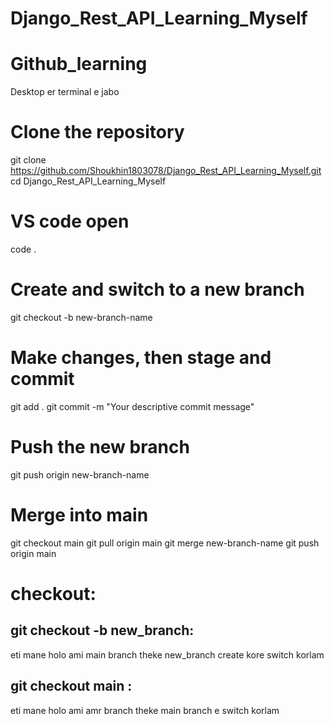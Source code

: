 # Django_Rest_API_Learning_Myself

# Github_learning

Desktop er terminal e jabo



# Clone the repository
git clone https://github.com/Shoukhin1803078/Django_Rest_API_Learning_Myself.git
cd Django_Rest_API_Learning_Myself


# VS code open
code .




# Create and switch to a new branch
git checkout -b new-branch-name

# Make changes, then stage and commit
git add .
git commit -m "Your descriptive commit message"

# Push the new branch
git push origin new-branch-name

# Merge into main
git checkout main
git pull origin main
git merge new-branch-name
git push origin main










# checkout: 
## git checkout -b new_branch:
 eti mane holo ami main branch theke new_branch create kore switch korlam
## git checkout main  : 
eti mane holo ami amr branch theke main branch e switch korlam
